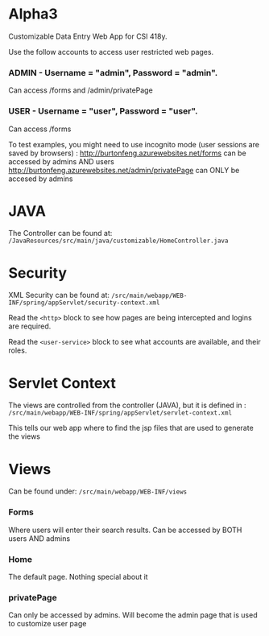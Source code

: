 # Alpha3

Customizable Data Entry Web App for CSI 418y.

Use the follow accounts to access user restricted web pages.

### ADMIN - Username = "admin", Password = "admin". 
Can access /forms and /admin/privatePage
### USER - Username = "user", Password = "user". 
Can access /forms

To test examples, you might need to use incognito mode (user sessions are saved by browsers) :
http://burtonfeng.azurewebsites.net/forms can be accessed by admins AND users
http://burtonfeng.azurewebsites.net/admin/privatePage can ONLY be accesed by admins


# JAVA
The Controller can be found at: 
```/JavaResources/src/main/java/customizable/HomeController.java```


# Security
XML Security can be found at: 
```/src/main/webapp/WEB-INF/spring/appServlet/security-context.xml```

Read the ```<http>``` block to see how pages are being intercepted and logins are required.

Read the ```<user-service>``` block to see what accounts are available, and their roles.


# Servlet Context
The views are controlled from the controller (JAVA), but it is defined in :
```/src/main/webapp/WEB-INF/spring/appServlet/servlet-context.xml```

This tells our web app where to find the jsp files that are used to generate the views


# Views
Can be found under:
```/src/main/webapp/WEB-INF/views```
### Forms
Where users will enter their search results. Can be accessed by BOTH users AND admins
### Home
The default page. Nothing special about it
### privatePage
Can only be accessed by admins. Will become the admin page that is used to customize user page
